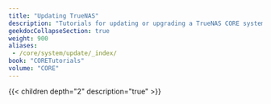 ```yaml
---
title: "Updating TrueNAS"
description: "Tutorials for updating or upgrading a TrueNAS CORE system."
geekdocCollapseSection: true
weight: 900
aliases:
 - /core/system/update/_index/
book: "CORETutorials"
volume: "CORE"
---
```


{{< children depth="2" description="true" >}} 
